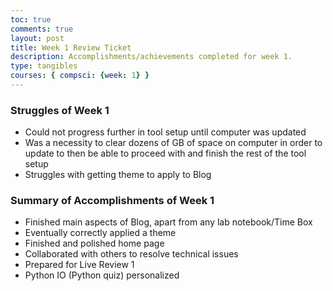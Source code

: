 ```yaml
---
toc: true
comments: true
layout: post
title: Week 1 Review Ticket
description: Accomplishments/achievements completed for week 1.
type: tangibles
courses: { compsci: {week: 1} }
---
```


### Struggles of Week 1
- Could not progress further in tool setup until computer was updated
- Was a necessity to clear dozens of GB of space on computer in order to update to then be able to proceed with and finish the rest of the tool setup
- Struggles with getting theme to apply to Blog

### Summary of Accomplishments of Week 1
- Finished main aspects of Blog, apart from any lab notebook/Time Box
- Eventually correctly applied a theme
- Finished and polished home page
- Collaborated with others to resolve technical issues
- Prepared for Live Review 1
- Python IO (Python quiz) personalized